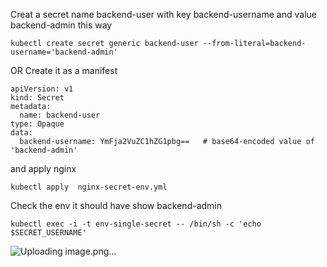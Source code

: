 Creat a secret name backend-user with key backend-username and value backend-admin
this way 
```
kubectl create secret generic backend-user --from-literal=backend-username='backend-admin'
```
OR Create it as a manifest
```
apiVersion: v1
kind: Secret
metadata:
  name: backend-user
type: Opaque
data:
  backend-username: YmFja2VuZC1hZG1pbg==   # base64-encoded value of 'backend-admin'
```
and apply nginx
```
kubectl apply  nginx-secret-env.yml
```
Check the env it should have show backend-admin
```
kubectl exec -i -t env-single-secret -- /bin/sh -c 'echo $SECRET_USERNAME'
```
![Uploading image.png…]()
